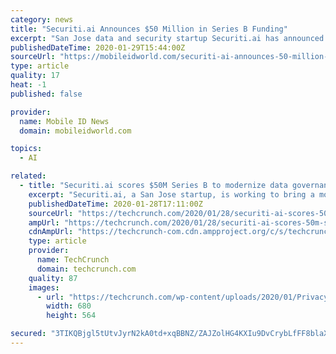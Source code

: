 ```yaml
---
category: news
title: "Securiti.ai Announces $50 Million in Series B Funding"
excerpt: "San Jose data and security startup Securiti.ai has announced $50 million in Series B funding led by General Catalyst and with participation from Mayfield. Launched in 2019, Securiti.ai reports that it has already raised $81 million in funding. CEO and founder Rehan Jalil has stated that the goal of the startup is to provide an operations ..."
publishedDateTime: 2020-01-29T15:44:00Z
sourceUrl: "https://mobileidworld.com/securiti-ai-announces-50-million-series-b-funding-012903/"
type: article
quality: 17
heat: -1
published: false

provider:
  name: Mobile ID News
  domain: mobileidworld.com

topics:
  - AI

related:
  - title: "Securiti.ai scores $50M Series B to modernize data governance"
    excerpt: "Securiti.ai, a San Jose startup, is working to bring a modern twist to data governance and security. Today the company announced a $50 million Series B led by General Catalyst with participation from Mayfield. The company, which only launched in 2018, reports it has already raised $81 million. What is attracting all of this investment in such a ..."
    publishedDateTime: 2020-01-28T17:11:00Z
    sourceUrl: "https://techcrunch.com/2020/01/28/securiti-ai-scores-50m-series-b-to-modernize-data-governance/"
    ampUrl: "https://techcrunch.com/2020/01/28/securiti-ai-scores-50m-series-b-to-modernize-data-governance/amp/"
    cdnAmpUrl: "https://techcrunch-com.cdn.ampproject.org/c/s/techcrunch.com/2020/01/28/securiti-ai-scores-50m-series-b-to-modernize-data-governance/amp/"
    type: article
    provider:
      name: TechCrunch
      domain: techcrunch.com
    quality: 87
    images:
      - url: "https://techcrunch.com/wp-content/uploads/2020/01/PrivacyOps-Center.jpg?w=680"
        width: 680
        height: 564

secured: "3TIKQBjgl5tUtvJyrN2kA0td+xqBBNZ/ZAJZolHG4KXIu9DvCrybLfFF8blaXxwfUmq7ouspmni76UFgrku5J/NKQKJQgReqauLvEgsvSc+MKM7LAdr6yeSDbtmMgE549Iu0AJIr1U8+GTEJyqaajRJqWYIqW0RVcgatOZ1+U4jvTwYWSkY1M9oDwBYwCcbPkjEeSGcxXJB4Uhgd5pe4hILuez8xCBXiFX4b5IXj/LAMuZVsKJ6HjyF0m3+2i5XEIEDhpMe1WAL/XUxyE9ugFJvVELnUDmaoLzNLs2tOPiZUdC4ZEvotXC9Fc36RthX8HXY2ZYuEcXJWkiV5WNRS5GX3CvxcwYZoRxTcdE+VLgida0WVbbrTQWV/bNicdwn/OpOLAK8adFVrq5xcsCdBF0HUqbSZGHQlTYAYyREmBMPxYRBJ+taeX3DJibVxsnJ/Bq8n/NI8dEr2+ngm2c3efk8tUOCib67RueKFqKBNWSM=;YHB/rhsY0g8UWNFdd9Siow=="
---
```


